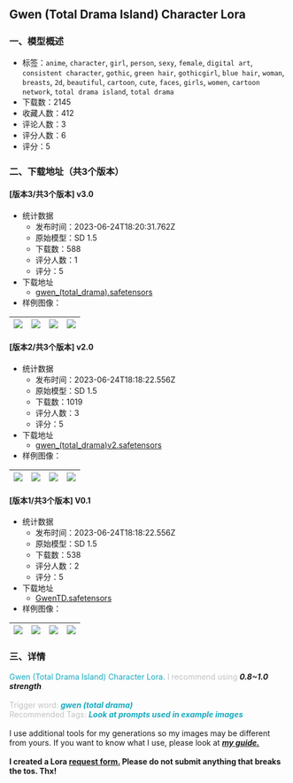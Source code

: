 ## Gwen (Total Drama Island) Character Lora
### 一、模型概述

- 标签：`anime`, `character`, `girl`, `person`, `sexy`, `female`, `digital art`, `consistent character`, `gothic`, `green hair`, `gothicgirl`, `blue hair`, `woman`, `breasts`, `2d`, `beautiful`, `cartoon`, `cute`, `faces`, `girls`, `women`, `cartoon network`, `total drama island`, `total drama`
- 下载数：2145
- 收藏人数：412
- 评论人数：3
- 评分人数：6
- 评分：5

### 二、下载地址（共3个版本）

#### [版本3/共3个版本] v3.0

- 统计数据
  - 发布时间：2023-06-24T18:20:31.762Z
  - 原始模型：SD 1.5
  - 下载数：588
  - 评分人数：1
  - 评分：5
- 下载地址
  - [gwen_(total_drama).safetensors](https://civitai.com/api/download/models/103184)
- 样例图像：

| <img src="https://image.civitai.com/xG1nkqKTMzGDvpLrqFT7WA/aa141d8f-27f5-482b-971a-a631c6775f0c/width=450/1274619.jpeg" /> | <img src="https://image.civitai.com/xG1nkqKTMzGDvpLrqFT7WA/185b5637-b9e9-4b6d-b3f6-f85055bb3235/width=450/1274620.jpeg" /> | <img src="https://image.civitai.com/xG1nkqKTMzGDvpLrqFT7WA/34707c1f-2a42-482a-b609-dec557cd8fa9/width=450/1274617.jpeg" /> | <img src="https://image.civitai.com/xG1nkqKTMzGDvpLrqFT7WA/386a4381-03c7-44bc-bd16-1e32aec605bc/width=450/1274618.jpeg" /> |
| ---- | ---- | ---- | ---- |

#### [版本2/共3个版本] v2.0

- 统计数据
  - 发布时间：2023-06-24T18:18:22.556Z
  - 原始模型：SD 1.5
  - 下载数：1019
  - 评分人数：3
  - 评分：5
- 下载地址
  - [gwen_(total_drama)v2.safetensors](https://civitai.com/api/download/models/59005)
- 样例图像：

| <img src="https://image.civitai.com/xG1nkqKTMzGDvpLrqFT7WA/259a7392-fdfb-4165-defd-5e28d3689200/width=450/643329.jpeg" /> | <img src="https://image.civitai.com/xG1nkqKTMzGDvpLrqFT7WA/5b683a6a-37a9-489b-3c4e-151caa7a0100/width=450/643337.jpeg" /> | <img src="https://image.civitai.com/xG1nkqKTMzGDvpLrqFT7WA/043275e3-aeb6-4e8a-ff44-a051ccf2d300/width=450/643342.jpeg" /> | <img src="https://image.civitai.com/xG1nkqKTMzGDvpLrqFT7WA/de58ef91-e524-41c6-e783-c8fe84f0af00/width=450/643332.jpeg" /> |
| ---- | ---- | ---- | ---- |

#### [版本1/共3个版本] V0.1

- 统计数据
  - 发布时间：2023-06-24T18:18:22.556Z
  - 原始模型：SD 1.5
  - 下载数：538
  - 评分人数：2
  - 评分：5
- 下载地址
  - [GwenTD.safetensors](https://civitai.com/api/download/models/20874)
- 样例图像：

| <img src="https://image.civitai.com/xG1nkqKTMzGDvpLrqFT7WA/3f504444-a50f-4239-bf6c-75d646a84a00/width=450/221255.jpeg" /> | <img src="https://image.civitai.com/xG1nkqKTMzGDvpLrqFT7WA/3c0adef6-4342-45e2-7a98-9b51e70d0e00/width=450/221267.jpeg" /> | <img src="https://image.civitai.com/xG1nkqKTMzGDvpLrqFT7WA/5577a0e0-1c3b-4d6b-6601-b8de9bac3c00/width=450/221266.jpeg" /> | <img src="https://image.civitai.com/xG1nkqKTMzGDvpLrqFT7WA/9fe8be80-3c44-4007-2093-2f14be805c00/width=450/221265.jpeg" /> |
| ---- | ---- | ---- | ---- |


### 三、详情
<p><span style="color:rgb(21, 170, 191)">Gwen (Total Drama Island) Character Lora.</span><span style="color:rgb(190, 75, 219)"> </span><span style="color:rgb(193, 194, 197)">I recommend using </span><strong><em>0.8~1.0 strength</em></strong><span style="color:rgb(193, 194, 197)">.</span><br /><br /><span style="color:rgb(193, 194, 197)">Trigger word: </span><strong><em><span style="color:rgb(21, 170, 191)">gwen (total drama)</span></em></strong><br /><span style="color:rgb(193, 194, 197)">Recommended Tags: </span><strong><em><span style="color:rgb(21, 170, 191)">Look at prompts used in example images</span></em></strong><br /><br />I use additional tools for my generations so my images may be different from yours. If you want to know what I use, please look at <a target="_blank" rel="ugc" href="https://civitai.com/articles/759"><strong><em>my guide.</em></strong></a><br /><br /><strong>I created a Lora </strong><a target="_blank" rel="ugc" href="https://forms.gle/LYRchxqheop9x3Ux9"><strong>request form.</strong></a><strong> Please do not submit anything that breaks the tos. Thx!</strong></p>